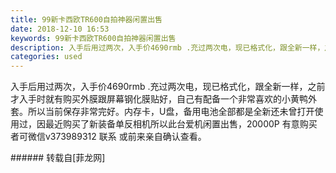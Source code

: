 ```yaml
---
title: 99新卡西欧TR600自拍神器闲置出售
date: 2018-12-10 16:53
keywords: 99新卡西欧TR600自拍神器闲置出售
description: 入手后用过两次，入手价4690rmb .充过两次电，现已格式化，跟全新一样，之前才入手时就有购买外膜跟屏幕钢化膜贴好，自己有配备一个非常喜欢的小黄鸭外套。所以当前保存非常完好。内存卡，U盘，备用电池全部都是全新还未曾打开使用过，因最近购买了新装备单反相机所以此台爱机闲置出售，20000P 有意购买者可微信v373989312 联系 或前来亲自确认查看。
categories: used
---
```

<td class="t_f" id="postmessage_2443133">

入手后用过两次，入手价4690rmb .充过两次电，现已格式化，跟全新一样，之前才入手时就有购买外膜跟屏幕钢化膜贴好，自己有配备一个非常喜欢的小黄鸭外套。所以当前保存非常完好。内存卡，U盘，备用电池全部都是全新还未曾打开使用过，因最近购买了新装备单反相机所以此台爱机闲置出售，20000P 有意购买者可微信v373989312 联系 或前来亲自确认查看。<br/>
</td>
###### 转载自[菲龙网]